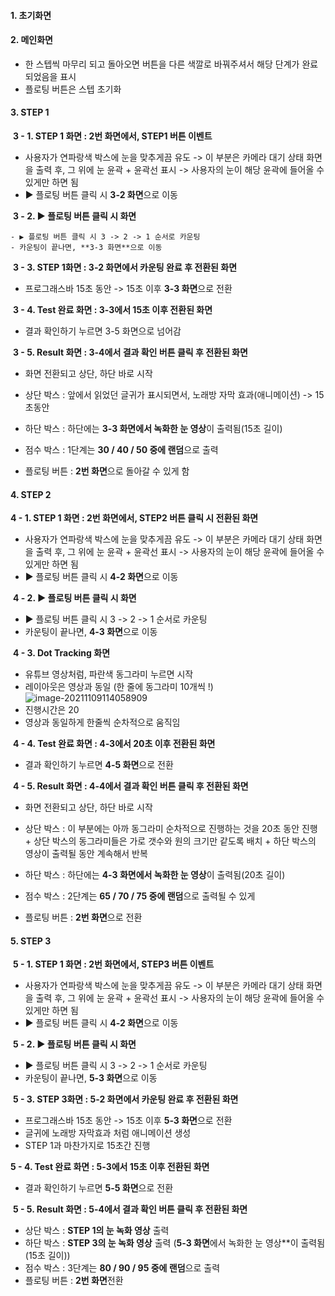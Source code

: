 #### 1. 초기화면

#### 2. 메인화면

- 한 스텝씩 마무리 되고 돌아오면 버튼을 다른 색깔로 바꿔주셔서 
  해당 단계가 완료되었음을 표시
- 플로팅 버튼은 스텝 초기화

#### 3. STEP 1

​	**3 - 1. STEP 1 화면 : 2번 화면에서, STEP1 버튼 이벤트**
  - 사용자가 연파랑색 박스에 눈을 맞추게끔 유도
    -> 이 부분은 카메라 대기 상태 화면을 출력 후, 그 위에 눈 윤곽 + 윤곽선 표시
    -> 사용자의 눈이 해당 윤곽에 들어올 수 있게만 하면 됨
  - ▶ 플로팅 버튼 클릭 시 **3-2 화면**으로 이동

​	**3 - 2. ▶ 플로팅 버튼 클릭 시 화면**

	- ▶ 플로팅 버튼 클릭 시 3 -> 2 -> 1 순서로 카운팅
	- 카운팅이 끝나면, **3-3 화면**으로 이동
​	**3 - 3. STEP 1화면 : 3-2 화면에서 카운팅 완료 후 전환된 화면**

 - 프로그래스바  15초 동안 -> 15초 이후 **3-3 화면**으로 전환

​    **3 - 4. Test 완료 화면 : 3-3에서 15초 이후 전환된 화면**

- 결과 확인하기 누르면 3-5 화면으로 넘어감

​    **3 - 5. Result 화면 : 3-4에서 결과 확인 버튼 클릭 후 전환된 화면**

- 화면 전환되고 상단, 하단 바로 시작

 - 상단 박스 : 앞에서 읽었던 글귀가 표시되면서, 노래방 자막 효과(애니메이션) 
                          -> 15초동안
 - 하단 박스 : 하단에는 **3-3 화면에서 녹화한 눈 영상**이 출력됨(15초 길이)
 - 점수 박스 : 1단계는 **30 / 40 / 50 중에 랜덤**으로 출력
 - 플로팅 버튼 : **2번 화면**으로 돌아갈 수 있게 함

#### 4. STEP 2

**4 - 1. STEP 1 화면 : 2번 화면에서, STEP2 버튼 클릭 시 전환된 화면**

  - 사용자가 연파랑색 박스에 눈을 맞추게끔 유도
    -> 이 부분은 카메라 대기 상태 화면을 출력 후, 그 위에 눈 윤곽 + 윤곽선 표시
    -> 사용자의 눈이 해당 윤곽에 들어올 수 있게만 하면 됨
  - ▶ 플로팅 버튼 클릭 시 **4-2 화면**으로 이동

​	**4 - 2. ▶ 플로팅 버튼 클릭 시 화면**

 - ▶ 플로팅 버튼 클릭 시 3 -> 2 -> 1 순서로 카운팅
 - 카운팅이 끝나면, **4-3 화면**으로 이동

​	**4 - 3. Dot Tracking 화면**

 - 유튜브 영상처럼, 파란색 동그라미 누르면 시작
 - 레이아웃은 영상과 동일
   (한 줄에 동그라미 10개씩 !)
   ![image-20211109114058909](C:\Users\420\AppData\Roaming\Typora\typora-user-images\image-20211109114058909.png)
 - 진행시간은 20
 - 영상과 동일하게 한줄씩 순차적으로 움직임

​    **4 - 4. Test 완료 화면 : 4-3에서  20초 이후 전환된 화면**

- 결과 확인하기 누르면 **4-5 화면**으로 전환

​    **4 - 5. Result 화면 :  4-4에서 결과 확인 버튼 클릭 후 전환된 화면**

- 화면 전환되고 상단, 하단 바로 시작

 - 상단 박스 : 이 부분에는 아까 동그라미 순차적으로 진행하는 것을
   					20초 동안 진행
   					+ 상단 박스의 동그라미들은 가로 갯수와 원의 크기만 같도록 배치
   					+ 하단 박스의 영상이 출력될 동안 계속해서 반복
 - 하단 박스 : 하단에는 **4-3 화면에서 녹화한 눈 영상**이 출력됨(20초 길이)
 - 점수 박스 : 2단계는 **65 / 70 / 75 중에 랜덤**으로 출력될 수 있게
 - 플로팅 버튼 : **2번 화면**으로 전환

#### 5. STEP 3

​	**5 - 1. STEP 1 화면 : 2번 화면에서, STEP3 버튼 이벤트**

  - 사용자가 연파랑색 박스에 눈을 맞추게끔 유도
    -> 이 부분은 카메라 대기 상태 화면을 출력 후, 그 위에 눈 윤곽 + 윤곽선 표시
    -> 사용자의 눈이 해당 윤곽에 들어올 수 있게만 하면 됨
  - ▶ 플로팅 버튼 클릭 시 **4-2 화면**으로 이동

​	**5 - 2. ▶ 플로팅 버튼 클릭 시 화면**

 - ▶ 플로팅 버튼 클릭 시  3 -> 2 -> 1 순서로 카운팅
 - 카운팅이 끝나면, **5-3 화면**으로 이동

​	**5 - 3. STEP 3화면 : 5-2 화면에서 카운팅 완료 후 전환된 화면**

 - 프로그래스바  15초 동안 -> 15초 이후 **5-3 화면**으로 전환
 - 글귀에 노래방 자막효과 처럼 애니메이션 생성
 - STEP 1과 마찬가지로 15초간 진행

  **5 - 4. Test 완료 화면 : 5-3에서  15초 이후 전환된 화면**

- 결과 확인하기 누르면 **5-5 화면**으로 전환

​    **5 - 5. Result 화면 : 5-4에서 결과 확인 버튼 클릭 후 전환된 화면**

 - 상단 박스 : **STEP 1의 눈 녹화 영상** 출력
 - 하단 박스 :  **STEP 3의 눈 녹화 영상** 출력
                                        (**5-3 화면**에서 녹화한 눈 영상**이 출력됨(15초 길이))
 - 점수 박스 : 3단계는 **80 / 90 / 95 중에 랜덤**으로 출력
 - 플로팅 버튼 : **2번 화면**전환
